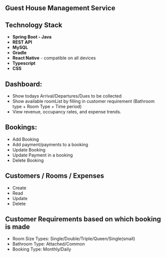 ## Guest House Management Service

## Technology Stack

- **Spring Boot - Java**
- **REST API**
- **MySQL**
- **Gradle**
- **React Native** - compatible on all devices
- **Typescript**
- **CSS**

## Dashboard:

- Show todays Arrival/Departures/Dues to be collected
- Show available roomList by filling in customer requirement (Bathroom type + Room Type + Time period)
- View revenue, occupancy rates, and expense trends.

## Bookings:

- Add Booking
- Add payment/payments to a booking
- Update Booking
- Update Payment in a booking
- Delete Booking

## Customers / Rooms / Expenses

- Create
- Read
- Update
- Delete

## Customer Requirements based on which booking is made

- Room Size Types: Single/Double/Triple/Queen/Single(small)
- Bathroom Type: Attached/Common
- Booking Type: Monthly/Daily
